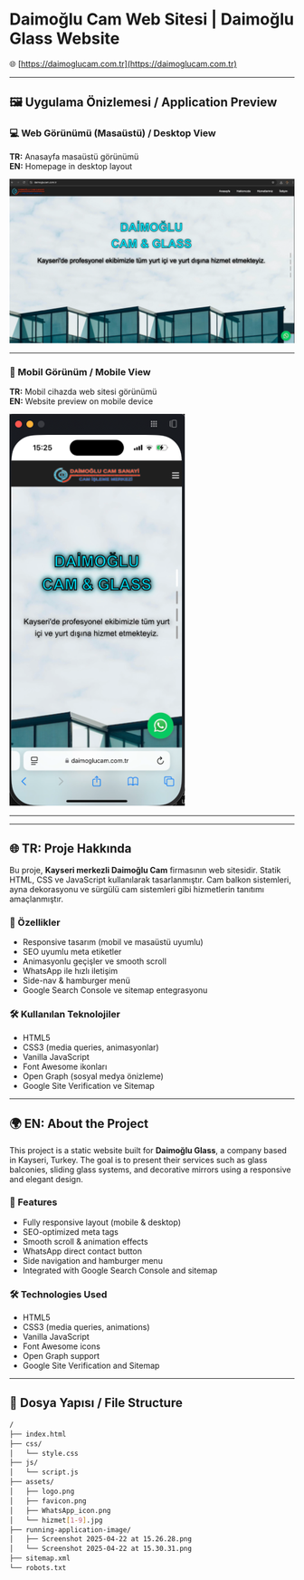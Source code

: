 # Daimoğlu Cam Web Sitesi | Daimoğlu Glass Website

🌐 [https://daimoglucam.com.tr](https://daimoglucam.com.tr)

---

## 🖼️ Uygulama Önizlemesi / Application Preview

### 💻 Web Görünümü (Masaüstü) / Desktop View

**TR:** Anasayfa masaüstü görünümü  
**EN:** Homepage in desktop layout

![Homepage Preview](running-application-image/Screenshot%202025-04-22%20at%2015.26.28.png)

---

### 📱 Mobil Görünüm / Mobile View

**TR:** Mobil cihazda web sitesi görünümü  
**EN:** Website preview on mobile device

![Mobile Preview](running-application-image/Screenshot%202025-04-22%20at%2015.25.12.png)

---

---

## 🌐 TR: Proje Hakkında
Bu proje, **Kayseri merkezli Daimoğlu Cam** firmasının web sitesidir. Statik HTML, CSS ve JavaScript kullanılarak tasarlanmıştır. Cam balkon sistemleri, ayna dekorasyonu ve sürgülü cam sistemleri gibi hizmetlerin tanıtımı amaçlanmıştır.

### 🚀 Özellikler
- Responsive tasarım (mobil ve masaüstü uyumlu)
- SEO uyumlu meta etiketler
- Animasyonlu geçişler ve smooth scroll
- WhatsApp ile hızlı iletişim
- Side-nav & hamburger menü
- Google Search Console ve sitemap entegrasyonu

### 🛠️ Kullanılan Teknolojiler
- HTML5
- CSS3 (media queries, animasyonlar)
- Vanilla JavaScript
- Font Awesome ikonları
- Open Graph (sosyal medya önizleme)
- Google Site Verification ve Sitemap

---

## 🌍 EN: About the Project
This project is a static website built for **Daimoğlu Glass**, a company based in Kayseri, Turkey. The goal is to present their services such as glass balconies, sliding glass systems, and decorative mirrors using a responsive and elegant design.

### 🚀 Features
- Fully responsive layout (mobile & desktop)
- SEO-optimized meta tags
- Smooth scroll & animation effects
- WhatsApp direct contact button
- Side navigation and hamburger menu
- Integrated with Google Search Console and sitemap

### 🛠️ Technologies Used
- HTML5
- CSS3 (media queries, animations)
- Vanilla JavaScript
- Font Awesome icons
- Open Graph support
- Google Site Verification and Sitemap

---

## 📂 Dosya Yapısı / File Structure
```bash
/
├── index.html
├── css/
│   └── style.css
├── js/
│   └── script.js
├── assets/
│   ├── logo.png
│   ├── favicon.png
│   ├── WhatsApp_icon.png
│   └── hizmet[1-9].jpg
├── running-application-image/
│   ├── Screenshot 2025-04-22 at 15.26.28.png
│   └── Screenshot 2025-04-22 at 15.30.31.png
├── sitemap.xml
└── robots.txt
